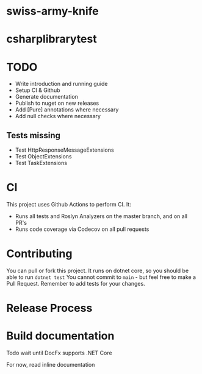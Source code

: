 # swiss-army-knife


# csharplibrarytest

# TODO
- Write introduction and running guide
- Setup CI & Github
- Generate documentation
- Publish to nuget on new releases
- Add [Pure] annotations where necessary
- Add null checks where necessary

## Tests missing
- Test HttpResponseMessageExtensions
- Test ObjectExtensions
- Test TaskExtensions


# CI
This project uses Github Actions to perform CI. It:
- Runs all tests and Roslyn Analyzers on the master branch, and on all PR's
- Runs code coverage via Codecov on all pull requests


# Contributing
You can pull or fork this project. It runs on dotnet core, so you should be able to run `dotnet test`
You cannot commit to `main` - but feel free to make a Pull Request.
Remember to add tests for your changes.


# Release Process


# Build documentation
Todo wait until DocFx supports .NET Core

For now, read inline documentation
